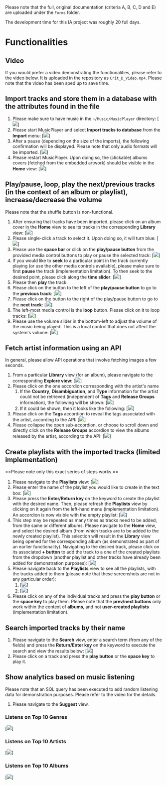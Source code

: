 Please note that the full, original documentation (criteria A, B, C, D and E) are uploaded under the `Forms` folder.

The development time for this IA project was roughly 20 full days.
# Functionalities
## Video
If you would prefer a video demonstrating the functionalities, please refer to the video below. It is uploaded in the repository as `Crit_D_Video.mp4`. Please note that the video has been sped up to save time.
## Import tracks and store them in a database with the attributes found in the file
1. Please make sure to have music in the `~/Music/MusicPlayer` directory: [![](screenshots/success-criteria-1-1.png)]
2. Please start MusicPlayer and select **Import tracks to database** from the **Import** menu: [![](screenshots/success-criteria-1-2.png)]
3. After a pause (depending on the size of the imports), the following confirmation will be displayed. Please note that only audio formats will be imported. [![](screenshots/success-criteria-1-3.png)]
4. Please restart MusicPlayer. Upon doing so, the (clickable) albums covers (fetched from the embedded artwork) should be visible in the **Home** view: [![](screenshots/success-criteria-1-4.png)]
## Play/pause, loop, play the next/previous tracks (in the context of an album or playlist), increase/decrease the volume
Please note that the shuffle button is non-functional.
1. After ensuring that tracks have been imported, please click on an album cover in the **Home** view to see its tracks in the corresponding **Library** view: [![](screenshots/success-criteria-2-1.png)]
2. Please single-click a track to select it. Upon doing so, it will turn blue: [![](screenshots/success-criteria-2-2.png)]
3. Please use the **space bar** or click on the **play/pause button** from the provided media control buttons to play or pause the selected track: [![](screenshots/success-criteria-2-3.png)]
4. If you would like to **seek** to a particular point in the track currently playing (or use the other media controls available), please make sure to first **pause** the track (implementation limitation). To then seek to the desired point, please click along the **time slider**: [![](screenshots/success-criteria-2-4.png)]
5. Please then **play** the track.
6. Please click on the button to the left of the **play/pause button** to go to the **previous track**: [![](screenshots/success-criteria-2-5.png)]
7. Please click on the button to the right of the play/pause button to go to the **next track**: [![](screenshots/success-criteria-2-6.png)]
8. The left-most media control is the **loop** button. Please click on it to loop tracks: [![](screenshots/success-criteria-2-7.png)]
9. Please use the volume slider in the bottom-left to adjust the volume of the music being played. This is a local control that does not affect the system's volume: [![](screenshots/success-criteria-2-8.png)]
## Fetch artist information using an API
In general, please allow API operations that involve fetching images a few seconds.
1. From a particular **Library** view (for an album), please navigate to the corresponding **Explore view**: [![](screenshots/success-criteria-3-1.png)]
2. Please click on the one accordion corresponding with the artist's name
	1. If the **Country**, **Disambiguation**, and **Type** information for the artist could not be retrieved (independent of **Tags** and **Release Groups** information), the following will be shown: [![](screenshots/success-criteria-3-2-1.png)]
	2. If it could be shown, then it looks like the following: [![](screenshots/success-criteria-3-2-2.png)]
3. Please click on the **Tags** accordion to reveal the tags associated with the artist, according to the API: [![](screenshots/success-criteria-3-3.png)]
4. Please collapse the open sub-accordion, or choose to scroll down and directly click on the **Release Groups** accordion to view the albums released by the artist, according to the API: [![](screenshots/success-criteria-3-4.png)]
## Create playlists with the imported tracks (limited implementation)
==Please note only this exact series of steps works.==
1. Please navigate to the **Playlists** view: [![](screenshots/success-criteria-4-1.png)]
2. Please enter the name of the playlist you would like to create in the text box: [![](screenshots/success-criteria-4-2.png)]
3. Please press the **Enter/Return key** on the keyword to create the playlist with the desired name. Then, please refresh the **Playlists** view by clicking on it again from the left-hand menu (implementation limitation). An accordion is now visible with the empty playlist: [![](screenshots/success-criteria-4-3.png)]
4. This step may be repeated as many times as tracks need to be added, from the same or different albums. Please navigate to the **Home** view, and select the desired album (from which tracks are to be added to the newly created playlist). This selection will result in the **Library** view being opened for the corresponding album (as demonstrated as part of an earlier functionality). Navigating to the desired track, please click on its associated **+ button** to add the track to a one of the created playlists from the dropdown (another playlist and other tracks have already been added for demonstration purposes): [![](screenshots/success-criteria-4-4.png)]
5. Please navigate back to the **Playlists** view to see all the playlists, with the tracks added to them (please note that these screenshots are not in any particular order):
	1. [![](screenshots/success-criteria-4-5-1.png)]
	2. [![](screenshots/success-criteria-4-5-2.png)]
6. Please click on any of the individual tracks and press the **play button** or the **space key** to play them. Please note that the **prev/next buttons** only work within the context of **albums**, and not **user-created playlists** (implementation limitation).
## Search imported tracks by their name
1. Please navigate to the **Search** view, enter a search term (from any of the fields) and press the **Return/Enter key** on the keyword to execute the search and view the results below: [![](screenshots/success-criteria-5-1.png)]
2. Please click on a track and press the **play button** or the **space key** to play it.
## Show analytics based on music listening
Please note that an SQL query has been executed to add random listening data for demonstration purposes. Please refer to the video for the details.
1. Please navigate to the **Suggest** view.
### Listens on Top 10 Genres
[![](screenshots/success-criteria-6-1.png)]
### Listens on Top 10 Artists
[![](screenshots/success-criteria-6-2.png)]
### Listens on Top 10 Albums
[![](screenshots/success-criteria-6-3.png)]
